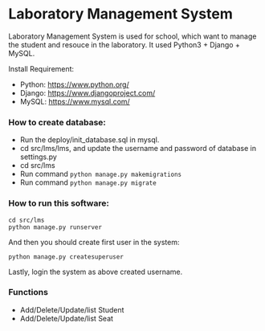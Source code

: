 Laboratory Management System
=====

Laboratory Management System is used for school, which want to manage the student and resouce in the laboratory. It used Python3 + Django + MySQL.

Install Requirement:
- Python: <https://www.python.org/>
- Django: <https://www.djangoproject.com/>
- MySQL: <https://www.mysql.com/>


### How to create database:
- Run the deploy/init_database.sql in mysql.
- cd src/lms/lms, and update the username and password of database in settings.py
- cd src/lms
- Run command `python manage.py makemigrations`
- Run command `python manage.py migrate`

### How to run this software:
```
cd src/lms
python manage.py runserver
```

And then you should create first user in the system:
```
python manage.py createsuperuser
```

Lastly, login the system as above created username.

### Functions

- Add/Delete/Update/list Student
- Add/Delete/Update/list Seat
